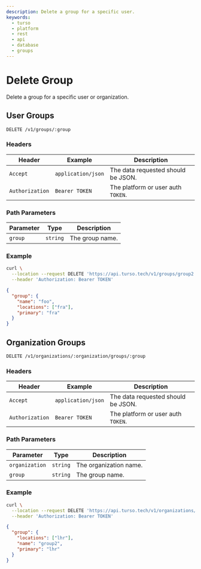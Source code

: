 ```yaml
---
description: Delete a group for a specific user.
keywords:
  - turso
  - platform
  - rest
  - api
  - database
  - groups
---
```


# Delete Group

Delete a group for a specific user or organization.

## User Groups

`DELETE /v1/groups/:group`

### Headers

| Header          | Example            | Description                        |
| --------------- | ------------------ | ---------------------------------- |
| `Accept`        | `application/json` | The data requested should be JSON. |
| `Authorization` | `Bearer TOKEN`     | The platform or user auth `TOKEN`. |

### Path Parameters

| Parameter | Type     | Description     |
| --------- | -------- | --------------- |
| `group`   | `string` | The group name. |

### Example

```bash
curl \
  --location --request DELETE 'https://api.turso.tech/v1/groups/group2' \
  --header 'Authorization: Bearer TOKEN'
```

```json
{
  "group": {
    "name": "foo",
    "locations": ["fra"],
    "primary": "fra"
  }
}
```

## Organization Groups

`DELETE /v1/organizations/:organization/groups/:group`

### Headers

| Header          | Example            | Description                        |
| --------------- | ------------------ | ---------------------------------- |
| `Accept`        | `application/json` | The data requested should be JSON. |
| `Authorization` | `Bearer TOKEN`     | The platform or user auth `TOKEN`. |

### Path Parameters

| Parameter      | Type     | Description            |
| -------------- | -------- | ---------------------- |
| `organization` | `string` | The organization name. |
| `group`        | `string` | The group name.        |

### Example

```bash
curl \
  --location --request DELETE 'https://api.turso.tech/v1/organizations/some_org/groups/group2' \
  --header 'Authorization: Bearer TOKEN'
```

```json
{
  "group": {
    "locations": ["lhr"],
    "name": "group2",
    "primary": "lhr"
  }
}
```
